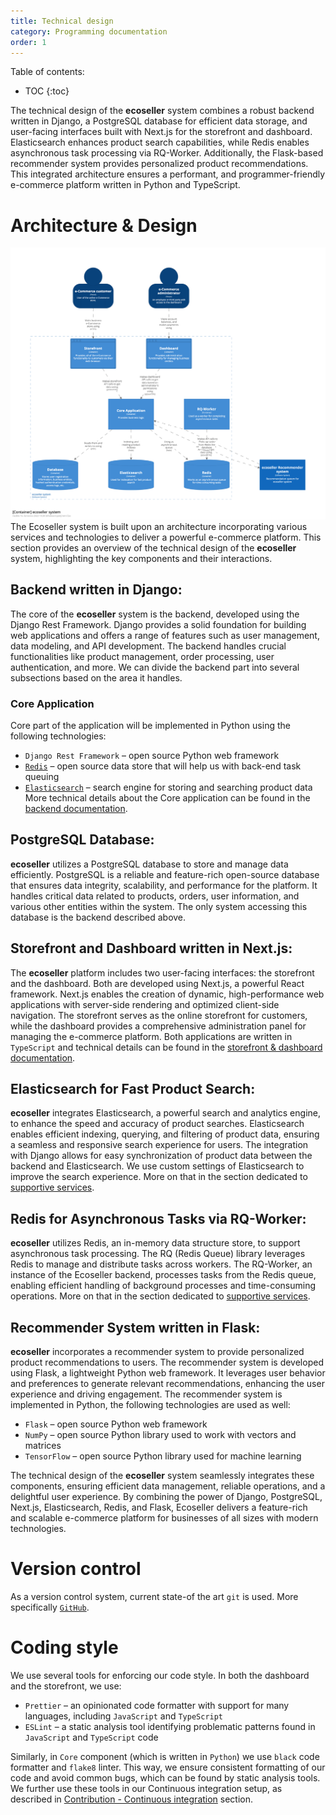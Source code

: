 ```yaml
---
title: Technical design
category: Programming documentation
order: 1
---
```


Table of contents:
* TOC
{:toc}

The technical design of the **ecoseller** system combines a robust backend written in Django, a PostgreSQL database for efficient data storage, and user-facing interfaces built with Next.js for the storefront and dashboard. Elasticsearch enhances product search capabilities, while Redis enables asynchronous task processing via RQ-Worker. Additionally, the Flask-based recommender system provides personalized product recommendations. This integrated architecture ensures a performant, and programmer-friendly e-commerce platform written in Python and TypeScript.

# Architecture & Design
![C4 architecture model](../../images/c4_highlevel_architecture.png)
The Ecoseller system is built upon an architecture incorporating various services and technologies to deliver a powerful e-commerce platform. This section provides an overview of the technical design of the **ecoseller** system, highlighting the key components and their interactions.

## Backend written in Django:
The core of the **ecoseller** system is the backend, developed using the Django Rest Framework. Django provides a solid foundation for building web applications and offers a range of features such as user management, data modeling, and API development. The backend handles crucial functionalities like product management, order processing, user authentication, and more.
We can divide the backend part into several subsections based on the area it handles.
### Core Application
Core part of the application will be implemented in Python using the following technologies:
* `Django Rest Framework` – open source Python web framework
* [`Redis`](#redis-for-asynchronous-tasks-via-rq-worker) – open source data store that will help us with back-end task queuing
* [`Elasticsearch`](elasticsearch-for-fast-product-search) – search engine for storing and searching product data
More technical details about the Core application can be found in the [backend documentation](../backend).
## PostgreSQL Database:
**ecoseller** utilizes a PostgreSQL database to store and manage data efficiently. PostgreSQL is a reliable and feature-rich open-source database that ensures data integrity, scalability, and performance for the platform. It handles critical data related to products, orders, user information, and various other entities within the system.
The only system accessing this database is the backend described above.
## Storefront and Dashboard written in Next.js:
The **ecoseller** platform includes two user-facing interfaces: the storefront and the dashboard. Both are developed using Next.js, a powerful React framework. Next.js enables the creation of dynamic, high-performance web applications with server-side rendering and optimized client-side navigation. The storefront serves as the online storefront for customers, while the dashboard provides a comprehensive administration panel for managing the e-commerce platform.
Both applications are written in `TypeScript` and technical details can be found in the [storefront & dashboard documentation](../dashboard_storefront).
## Elasticsearch for Fast Product Search:
**ecoseller** integrates Elasticsearch, a powerful search and analytics engine, to enhance the speed and accuracy of product searches. Elasticsearch enables efficient indexing, querying, and filtering of product data, ensuring a seamless and responsive search experience for users. The integration with Django allows for easy synchronization of product data between the backend and Elasticsearch.
We use custom settings of Elasticsearch to improve the search experience. More on that in the section dedicated to [supportive services](../supportive_services).
## Redis for Asynchronous Tasks via RQ-Worker:
**ecoseller** utilizes Redis, an in-memory data structure store, to support asynchronous task processing. The RQ (Redis Queue) library leverages Redis to manage and distribute tasks across workers. The RQ-Worker, an instance of the Ecoseller backend, processes tasks from the Redis queue, enabling efficient handling of background processes and time-consuming operations.
More on that in the section dedicated to [supportive services](../supportive_services).
## Recommender System written in Flask:
**ecoseller** incorporates a recommender system to provide personalized product recommendations to users. The recommender system is developed using Flask, a lightweight Python web framework. It leverages user behavior and preferences to generate relevant recommendations, enhancing the user experience and driving engagement.
The recommender system is implemented in Python, the following technologies are used as well:
* `Flask` – open source Python web framework
* `NumPy` – open source Python library used to work with vectors and matrices
* `TensorFlow` – open source Python library used for machine learning

The technical design of the **ecoseller** system seamlessly integrates these components, ensuring efficient data management, reliable operations, and a delightful user experience. By combining the power of Django, PostgreSQL, Next.js, Elasticsearch, Redis, and Flask, Ecoseller delivers a feature-rich and scalable e-commerce platform for businesses of all sizes with modern technologies.


# Version control
As a version control system, current state-of the art `git` is used. More specifically [`GitHub`](https://github.com/ecoseller).

# Coding style
We use several tools for enforcing our code style. In both the dashboard and the storefront, we use:
* `Prettier` – an opinionated code formatter with support for many languages, including `JavaScript` and `TypeScript`
* `ESLint` – a static analysis tool identifying problematic patterns found in `JavaScript` and `TypeScript` code
  
Similarly, in `Core` component (which is written in `Python`) we use `black` code formatter and `flake8` linter.
This way, we ensure consistent formatting of our code and avoid common bugs, which can be found by static analysis tools. We further use these tools in our Continuous integration setup, as described in [Contribution - Continuous integration](../../contribution#continuous-integration) section.
